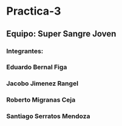 # Practica-3
## Equipo: Super Sangre Joven 
### Integrantes:  
### Eduardo Bernal Figa
### Jacobo Jimenez Rangel
### Roberto Migranas Ceja
### Santiago Serratos Mendoza 
 
